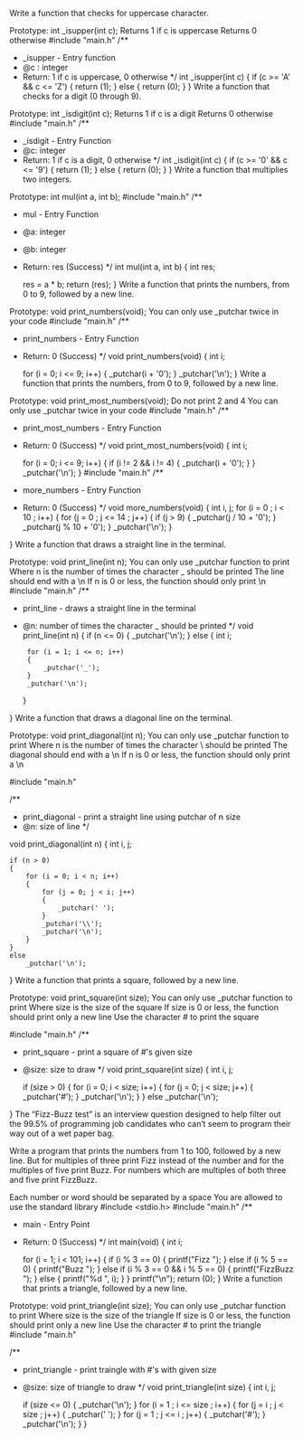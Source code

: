 Write a function that checks for uppercase character.

Prototype: int _isupper(int c);
Returns 1 if c is uppercase
Returns 0 otherwise
#include "main.h"
/**
 * _isupper - Entry function
 * @c : integer
 * Return: 1 if c is uppercase, 0 otherwise
*/
int _isupper(int c)
{
	if (c >= 'A' && c <= 'Z')
	{
		return (1);
	}
	else
	{
		return (0);
	}
}
Write a function that checks for a digit (0 through 9).

Prototype: int _isdigit(int c);
Returns 1 if c is a digit
Returns 0 otherwise
#include "main.h"
/**
 * _isdigit - Entry Function
 * @c: integer
 * Return: 1 if c is a digit, 0 otherwise
 */
int _isdigit(int c)
{
	if (c >= '0' && c <= '9')
	{
		return (1);
	}
	else
	{
		return (0);
	}
}
Write a function that multiplies two integers.

Prototype: int mul(int a, int b);
#include "main.h"
/**
 * mul - Entry Function
 * @a: integer
 * @b: integer
 * Return: res (Success)
 */
int mul(int a, int b)
{
	int res;

	res = a * b;
	return (res);
}
Write a function that prints the numbers, from 0 to 9, followed by a new line.

Prototype: void print_numbers(void);
You can only use _putchar twice in your code
#include "main.h"
/**
 * print_numbers - Entry Function
 * Return: 0 (Success)
 */
void print_numbers(void)
{
	int i;

	for (i = 0; i <= 9; i++)
	{
		_putchar(i + '0');
	}
		_putchar('\n');
}
Write a function that prints the numbers, from 0 to 9, followed by a new line.

Prototype: void print_most_numbers(void);
Do not print 2 and 4
You can only use _putchar twice in your code
#include "main.h"
/**
 * print_most_numbers - Entry Function
 * Return: 0 (Success)
 */
void print_most_numbers(void)
{
	int i;

	for (i = 0; i <= 9; i++)
	{
	if (i != 2 && i != 4)
	{
	_putchar(i + '0');
	}
	}
	_putchar('\n');
}
#include "main.h"
/**
 * more_numbers - Entry Function
 * Return: 0 (Success)
 */
void more_numbers(void)
{
int i, j;
for (i = 0 ; i < 10 ; i++)
{
	for (j = 0 ; j <= 14 ; j++)
{
		if (j > 9)
		{
			_putchar(j / 10 + '0');
		}
			_putchar(j % 10 + '0');
}
		_putchar('\n');
}

}
Write a function that draws a straight line in the terminal.

Prototype: void print_line(int n);
You can only use _putchar function to print
Where n is the number of times the character _ should be printed
The line should end with a \n
If n is 0 or less, the function should only print \n
#include "main.h"
/**
 * print_line - draws a straight line in the terminal
 * @n: number of times the character _ should be printed
 */
void print_line(int n)
{
	if (n <= 0)
	{
		_putchar('\n');
	} else
	{
		int i;

		for (i = 1; i <= n; i++)
		{
			_putchar('_');
		}
		_putchar('\n');
	}

}
Write a function that draws a diagonal line on the terminal.

Prototype: void print_diagonal(int n);
You can only use _putchar function to print
Where n is the number of times the character \ should be printed
The diagonal should end with a \n
If n is 0 or less, the function should only print a \n

#include "main.h"

/**
 * print_diagonal - print a straight line using putchar of n size
 * @n: size of line
 */

void print_diagonal(int n)
{
	int i, j;

	if (n > 0)
	{
		for (i = 0; i < n; i++)
		{
			for (j = 0; j < i; j++)
			{
				_putchar(' ');
			}
			_putchar('\\');
			_putchar('\n');
		}
	}
	else
		_putchar('\n');
}
Write a function that prints a square, followed by a new line.

Prototype: void print_square(int size);
You can only use _putchar function to print
Where size is the size of the square
If size is 0 or less, the function should print only a new line
Use the character # to print the square

#include "main.h"
/**
 * print_square - print a square of #'s given size
 * @size: size to draw
 */
void print_square(int size)
{
	int i, j;

	if (size > 0)
	{
		for (i = 0; i < size; i++)
		{
			for (j = 0; j < size; j++)
			{
				_putchar('#');
			}
			_putchar('\n');
		}
	}
	else
		_putchar('\n');

}
The “Fizz-Buzz test” is an interview question designed to help filter out the 99.5% of programming job candidates who can’t seem to program their way out of a wet paper bag.

Write a program that prints the numbers from 1 to 100, followed by a new line. But for multiples of three print Fizz instead of the number and for the multiples of five print Buzz. For numbers which are multiples of both three and five print FizzBuzz.

Each number or word should be separated by a space
You are allowed to use the standard library
#include <stdio.h>
#include "main.h"
/**
 * main - Entry Point
 * Return: 0 (Success)
 */
int main(void)
{
	int i;

	for (i = 1; i < 101; i++)
	{
		if (i % 3 == 0)
		{
			printf("Fizz ");
		}
		else if (i % 5 == 0)
		{
			printf("Buzz ");
		}
		else if (i % 3 == 0 && i % 5 == 0)
		{
			printf("FizzBuzz ");
		}
		else
		{
			printf("%d ", i);
		}
	}
	printf("\n");
	return (0);
}
Write a function that prints a triangle, followed by a new line.

Prototype: void print_triangle(int size);
You can only use _putchar function to print
Where size is the size of the triangle
If size is 0 or less, the function should print only a new line
Use the character # to print the triangle
#include "main.h"

/**
 * print_triangle - print traingle with #'s with given size
 * @size: size of triangle to draw
 */
void print_triangle(int size)
{
	int i, j;

	if (size <= 0)
	{
		_putchar('\n');
	}
	for (i = 1 ; i <= size ; i++)
	{
		for (j = i ; j < size ; j++)
		{
			_putchar(' ');
		}
		for (j = 1 ; j <= i ; j++)
		{
			_putchar('#');
		}
		_putchar('\n');
	}
}
